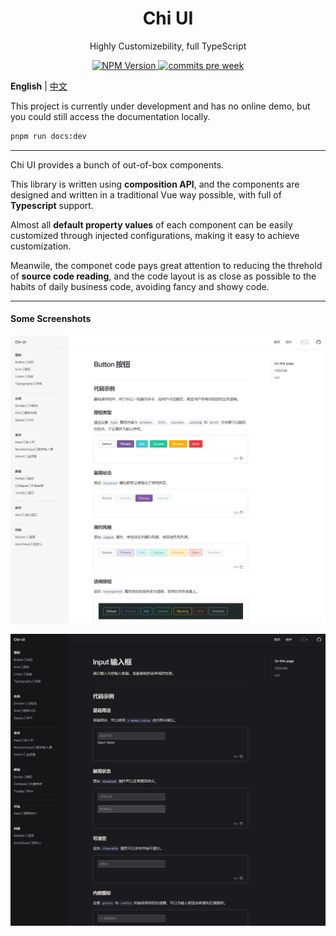 <h1 align="center">Chi UI</h1>

<p align="center">Highly Customizebility, full TypeScript</p>

<p align="center">
  <a href="https://www.npmjs.com/package/@jackatlas/chi-ui" target="_blank">
    <img src="https://img.shields.io/npm/v/@jackatlas/chi-ui.svg" alt="NPM Version" />
  </a>
  <a href="https://github.com/jackatlas/chi-ui/commits/master" target="_blank">
    <img src="https://img.shields.io/github/commit-activity/w/jackatlas/chi-ui" alt="commits pre week"/>
  </a>
</p>

**English** | [中文](./README.zh-CN.md)

This project is currently under development and has no online demo, but you could still access the documentation locally.

```bash
pnpm run docs:dev
```

---

Chi UI provides a bunch of out-of-box components.

This library is written using **composition API**, and the components are designed and written in a traditional Vue way possible, with full of **Typescript** support.

Almost all **default property values** of each component can be easily customized through injected configurations, making it easy to achieve customization.

Meanwile, the componet code pays great attention to reducing the threhold of **source code reading**, and the code layout is as close as possible to the habits of daily business code, avoiding fancy and showy code.

---

#### Some Screenshots

![screenshot 1](./screenshots/s1.JPG)

![screenshot 2](./screenshots/s2.JPG)
